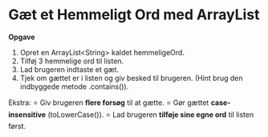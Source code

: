 # Gæt et Hemmeligt Ord med ArrayList

**Opgave**

1. Opret en ArrayList\<String\> kaldet hemmeligeOrd.
2. Tilføj 3 hemmelige ord til listen.
3. Lad brugeren indtaste et gæt.
4. Tjek om gættet er i listen og giv besked til brugeren. (Hint brug den indbyggede metode .contains()).

Ekstra:
⭐️ Giv brugeren **flere forsøg** til at gætte.
⭐️ Gør gættet **case\-insensitive** (toLowerCase()).
⭐️ Lad brugeren **tilføje sine egne ord** til listen først.